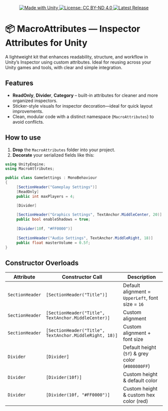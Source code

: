 <p align="center">
  <a href="https://unity.com">
    <img src="https://img.shields.io/badge/Made%20with-Unity-57b9d3.svg?style=for-the-badge&logo=unity" alt="Made with Unity" />
  </a>
  <a href="https://creativecommons.org/licenses/by-nd/4.0/">
    <img src="https://img.shields.io/badge/license-CC%20BY--ND%204.0%20International-lightgrey.svg?style=for-the-badge&logo=creativecommons" alt="License: CC BY-ND 4.0" />
  </a>
  <a href="https://github.com/macrobyte/MacroAttributes/releases">
    <img src="https://img.shields.io/github/v/release/Macrobyte/MacroAttributes?style=for-the-badge" alt="Latest Release" />
    
  </a>
</p>

# 📦 MacroAttributes — Inspector Attributes for Unity
A lightweight kit that enhances readability, structure, and workflow in Unity’s Inspector using custom attributes.
Ideal for reusing across your Unity games and tools, with clear and simple integration.

## Features

- **ReadOnly**, **Divider**, **Category** – built-in attributes for cleaner and more organized inspectors.
- Sticker-style visuals for inspector decoration—ideal for quick layout improvements.
- Clean, modular code with a distinct namespace (`MacroAttributes`) to avoid conflicts.

## How to use

1. **Drop** the `MacroAttributes` folder into your project.  
2. **Decorate** your serialized fields like this:

```csharp
using UnityEngine;
using MacroAttributes;

public class GameSettings : MonoBehaviour
{
     [SectionHeader("Gameplay Settings")]
     [ReadOnly]
     public int maxPlayers = 4;

     [Divider]
     
     [SectionHeader("Graphics Settings", TextAnchor.MiddleCenter, 20)]
     public bool enableShadows = true;
     
     [Divider(10f, "#FF0000")]
     
     [SectionHeader("Audio Settings", TextAnchor.MiddleRight, 18)]
     public float masterVolume = 0.5f;
}
```

## Constructor Overloads

| Attribute       | Constructor Call                                       | Description                                       |
| --------------- | ------------------------------------------------------ | ------------------------------------------------- |
| `SectionHeader` | `[SectionHeader("Title")]`                             | Default alignment = `UpperLeft`, font size = `16` |
| `SectionHeader` | `[SectionHeader("Title", TextAnchor.MiddleCenter)]`    | Custom alignment                                  |
| `SectionHeader` | `[SectionHeader("Title", TextAnchor.MiddleRight, 18)]` | Custom alignment + font size                      |
| `Divider`       | `[Divider]`                                            | Default height (`5f`) & grey color (`#808080FF`)  |
| `Divider`       | `[Divider(10f)]`                                       | Custom height & default color                     |
| `Divider`       | `[Divider(10f, "#FF0000")]`                            | Custom height & custom hex color (red)            |
  
